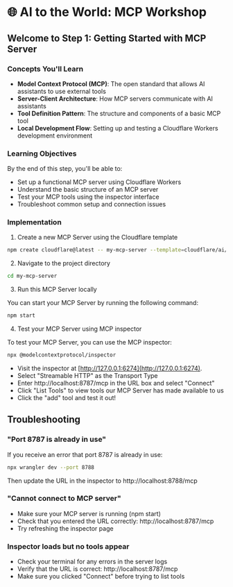# 🌐 AI to the World: MCP Workshop

## Welcome to Step 1: Getting Started with MCP Server

### Concepts You'll Learn

- **Model Context Protocol (MCP)**: The open standard that allows AI assistants to use external tools
- **Server-Client Architecture**: How MCP servers communicate with AI assistants
- **Tool Definition Pattern**: The structure and components of a basic MCP tool
- **Local Development Flow**: Setting up and testing a Cloudflare Workers development environment

### Learning Objectives

By the end of this step, you'll be able to:

- Set up a functional MCP server using Cloudflare Workers
- Understand the basic structure of an MCP server
- Test your MCP tools using the inspector interface
- Troubleshoot common setup and connection issues

### Implementation

1. Create a new MCP Server using the Cloudflare template

```bash
npm create cloudflare@latest -- my-mcp-server --template=cloudflare/ai/demos/remote-mcp-authless
```

2. Navigate to the project directory

```bash
cd my-mcp-server
```

3. Run this MCP Server locally

You can start your MCP Server by running the following command:

```bash
npm start
```

4. Test your MCP Server using MCP inspector

To test your MCP Server, you can use the MCP inspector:

```bash
npx @modelcontextprotocol/inspector
```

- Visit the inspector at [http://127.0.0.1:6274](http://127.0.0.1:6274).
- Select "Streamable HTTP" as the Transport Type
- Enter http://localhost:8787/mcp in the URL box and select "Connect"
- Click "List Tools" to view tools our MCP Server has made available to us
- Click the "add" tool and test it out!

## Troubleshooting

### "Port 8787 is already in use"

If you receive an error that port 8787 is already in use:

```bash
npx wrangler dev --port 8788
```

Then update the URL in the inspector to http://localhost:8788/mcp

### "Cannot connect to MCP server"

- Make sure your MCP server is running (npm start)
- Check that you entered the URL correctly: http://localhost:8787/mcp
- Try refreshing the inspector page

### Inspector loads but no tools appear

- Check your terminal for any errors in the server logs
- Verify that the URL is correct: http://localhost:8787/mcp
- Make sure you clicked "Connect" before trying to list tools
